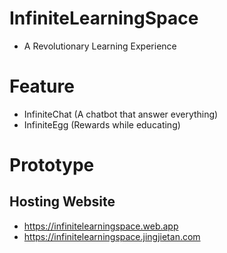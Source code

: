 # InfiniteLearningSpace
- A Revolutionary Learning Experience

# Feature
- InfiniteChat (A chatbot that answer everything)
- InfiniteEgg (Rewards while educating)

# Prototype
## Hosting Website
- https://infinitelearningspace.web.app
- https://infinitelearningspace.jingjietan.com


